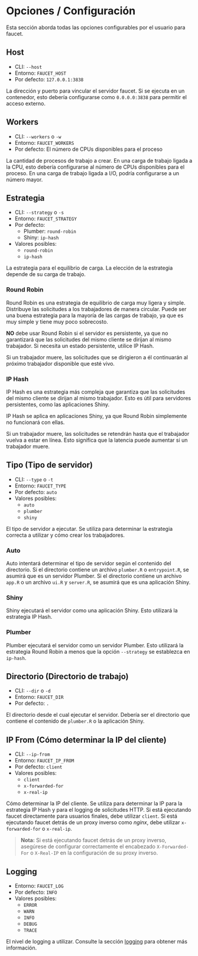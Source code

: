 # Opciones / Configuración

Esta sección aborda todas las opciones configurables por el usuario para
faucet.

## Host

- CLI: `--host`
- Entorno: `FAUCET_HOST`
- Por defecto: `127.0.0.1:3838`

La dirección y puerto para vincular el servidor faucet. Si se ejecuta en un
contenedor, esto debería configurarse como `0.0.0.0:3838` para permitir el
acceso externo.

## Workers

- CLI: `--workers` o `-w`
- Entorno: `FAUCET_WORKERS`
- Por defecto: El número de CPUs disponibles para el proceso

La cantidad de procesos de trabajo a crear. En una carga de trabajo ligada a la
CPU, esto debería configurarse al número de CPUs disponibles para el proceso.
En una carga de trabajo ligada a I/O, podría configurarse a un número mayor.

## Estrategia

- CLI: `--strategy` o `-s`
- Entorno: `FAUCET_STRATEGY`
- Por defecto:
    - Plumber: `round-robin`
    - Shiny: `ip-hash`
- Valores posibles:
    - `round-robin`
    - `ip-hash`

La estrategia para el equilibrio de carga. La elección de la estrategia depende
de su carga de trabajo.

### Round Robin

Round Robin es una estrategia de equilibrio de carga muy ligera y simple.
Distribuye las solicitudes a los trabajadores de manera circular. Puede ser una
buena estrategia para la mayoría de las cargas de trabajo, ya que es muy simple
y tiene muy poco sobrecosto.

**NO** debe usar Round Robin si el servidor es persistente, ya que no
garantizará que las solicitudes del mismo cliente se dirijan al mismo
trabajador. Si necesita un estado persistente, utilice IP Hash.

Si un trabajador muere, las solicitudes que se dirigieron a él continuarán al
próximo trabajador disponible que esté vivo.

### IP Hash

IP Hash es una estrategia más compleja que garantiza que las solicitudes del
mismo cliente se dirijan al mismo trabajador. Esto es útil para servidores
persistentes, como las aplicaciones Shiny.

IP Hash se aplica en aplicaciones Shiny, ya que Round Robin simplemente no
funcionará con ellas.

Si un trabajador muere, las solicitudes se retendrán hasta que el trabajador
vuelva a estar en línea. Esto significa que la latencia puede aumentar si un
trabajador muere.

## Tipo (Tipo de servidor)

- CLI: `--type` o `-t`
- Entorno: `FAUCET_TYPE`
- Por defecto: `auto`
- Valores posibles:
    - `auto`
    - `plumber`
    - `shiny`

El tipo de servidor a ejecutar. Se utiliza para determinar la estrategia
correcta a utilizar y cómo crear los trabajadores.

### Auto

Auto intentará determinar el tipo de servidor según el contenido del
directorio. Si el directorio contiene un archivo `plumber.R` o `entrypoint.R`,
se asumirá que es un servidor Plumber. Si el directorio contiene un archivo
`app.R` o un archivo `ui.R` y `server.R`, se asumirá que es una aplicación
Shiny.

### Shiny

Shiny ejecutará el servidor como una aplicación Shiny. Esto utilizará la
estrategia IP Hash.

### Plumber

Plumber ejecutará el servidor como un servidor Plumber. Esto utilizará la
estrategia Round Robin a menos que la opción `--strategy` se establezca en
`ip-hash`.

## Directorio (Directorio de trabajo)

- CLI: `--dir` o `-d`
- Entorno: `FAUCET_DIR`
- Por defecto: `.`

El directorio desde el cual ejecutar el servidor. Debería ser el directorio que
contiene el contenido de `plumber.R` o la aplicación Shiny.

## IP From (Cómo determinar la IP del cliente)

- CLI: `--ip-from`
- Entorno: `FAUCET_IP_FROM`
- Por defecto: `client`
- Valores posibles:
    - `client`
    - `x-forwarded-for`
    - `x-real-ip`

Cómo determinar la IP del cliente. Se utiliza para determinar la IP para la
estrategia IP Hash y para el logging de solicitudes HTTP. Si está ejecutando
faucet directamente para usuarios finales, debe utilizar `client`. Si está
ejecutando faucet detrás de un proxy inverso como _nginx_, debe utilizar
`x-forwarded-for` o `x-real-ip`.

> **Nota:** Si está ejecutando faucet detrás de un proxy inverso, asegúrese
> de configurar correctamente el encabezado `X-Forwarded-For` o `X-Real-IP` en la
> configuración de su proxy inverso. 

## Logging

- Entorno: `FAUCET_LOG`
- Por defecto: `INFO`
- Valores posibles:
    - `ERROR`
    - `WARN`
    - `INFO`
    - `DEBUG`
    - `TRACE`

El nivel de logging a utilizar. Consulte la sección [logging](./logging.md)
para obtener más información.
